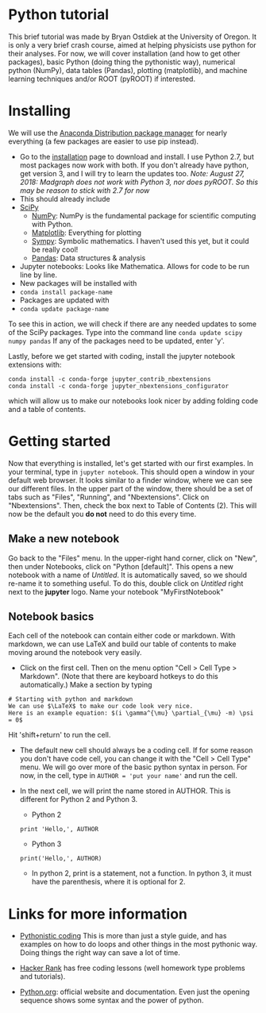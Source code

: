 # Python tutorial
This brief tutorial was made by Bryan Ostdiek at the University of Oregon. It is only a very brief crash course, aimed at helping physicists use python for their analyses. For now, we will cover installation (and how to get other packages), basic Python (doing thing the pythonistic way), numerical python (NumPy), data tables (Pandas), plotting (matplotlib), and machine learning techniques and/or ROOT (pyROOT) if interested.

# Installing
We will use the [Anaconda Distribution package manager](https://docs.anaconda.com/anaconda/) for nearly everything (a few packages are easier to use pip instead).

 * Go to the [installation](https://www.anaconda.com/download/) page to download and install. I use Python 2.7, but most packages now work with both. If you don't already have python, get version 3, and I will try to learn the updates too.
*_Note: August 27, 2018: Madgraph does not work with Python 3, nor does pyROOT. So this may be reason to stick with 2.7 for now_*
 * This should already include
  * [SciPy](https://scipy.org)
    * [NumPy](https://docs.scipy.org/doc/numpy-dev/user/quickstart.html): NumPy is the fundamental package for scientific computing with Python.
    * [Matplotlib](https://matplotlib.org/users/pyplot_tutorial.html): Everything for plotting
    * [Sympy](http://www.sympy.org/en/index.html): Symbolic mathematics. I haven't used this yet, but it could be really cool!
    * [Pandas](http://pandas.pydata.org/pandas-docs/stable/): Data structures & analysis
   * Jupyter notebooks: Looks like Mathematica. Allows for code to be run line by line.
 * New packages will be installed with  
  * ```conda install package-name```
 * Packages are updated with
  * ```conda update package-name```

To see this in action, we will check if there are any needed updates to some of the SciPy packages. Type into the command line ```conda update scipy numpy pandas``` If any of the packages need to be updated, enter 'y'.

Lastly, before we get started with coding, install the jupyter notebook extensions with:
```
conda install -c conda-forge jupyter_contrib_nbextensions
conda install -c conda-forge jupyter_nbextensions_configurator
```
which will allow us to make our notebooks look nicer by adding folding code and a table of contents.

# Getting started
Now that everything is installed, let's get started with our first examples.
In your terminal, type in ```jupyter notebook```. This should open a window in your default web browser. It looks similar to a finder window, where we can see our different files. In the upper part of the window, there should be a set of tabs such as "Files", "Running", and "Nbextensions". Click on "Nbextensions". Then, check the box next to Table of Contents (2). This will now be the default you **do not** need to do this every time.

## Make a new notebook
Go back to the "Files" menu. In the upper-right hand corner, click on "New", then under Notebooks, click on "Python [default]". This opens a new notebook with a name of *Untitled*. It is automatically saved, so we should re-name it to something useful. To do this, double click on *Untitled* right next to the **jupyter** logo. Name your notebook "MyFirstNotebook"

## Notebook basics
Each cell of the notebook can contain either code or markdown. With markdown, we can use LaTeX and build our table of contents to make moving around the notebook very easily.
 * Click on the first cell. Then on the menu option "Cell > Cell Type > Markdown". (Note that there are keyboard hotkeys to do this automatically.) Make a section by typing

 ```
 # Starting with python and markdown
We can use $\LaTeX$ to make our code look very nice.
Here is an example equation: $(i \gamma^{\mu} \partial_{\mu} -m) \psi = 0$
```
Hit 'shift+return' to run the cell.

 * The default new cell should always be a coding cell. If for some reason you don't have code cell, you can change it with the "Cell > Cell Type" menu. We will go over more of the basic python syntax in person. For now, in the cell, type in  ```AUTHOR = 'put your name'``` and run the cell.

  * In the next cell, we will print the name stored in AUTHOR. This is different for Python 2 and Python 3.
    * Python 2

    ``` print 'Hello,', AUTHOR ```

    * Python 3

    ```print('Hello,', AUTHOR)```

    * In python 2, print is a statement, not a function. In python 3, it must have the parenthesis, where it is optional for 2.

# Links for more information
 * [Pythonistic coding](http://python.net/~goodger/projects/pycon/2007/idiomatic/handout.html) This is more than just a style guide, and has examples on how to do loops and other things in the most pythonic way. Doing things the right way can save a lot of time.

 * [Hacker Rank](https://www.hackerrank.com) has free coding lessons (well homework type problems and tutorials).

 * [Python.org](https://www.python.org): official website and documentation. Even just the opening sequence shows some syntax and the power of python.
